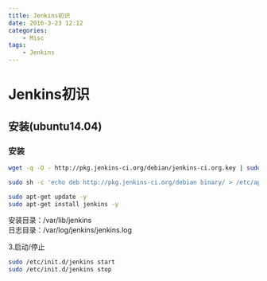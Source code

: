 ```yaml
---
title: Jenkins初识
date: 2016-3-23 12:12
categories:
	- Misc
tags:
	- Jenkins
---
```

# Jenkins初识

## 安装(ubuntu14.04)

### 安装
```sh
wget -q -O - http://pkg.jenkins-ci.org/debian/jenkins-ci.org.key | sudo apt-key add

sudo sh -c 'echo deb http://pkg.jenkins-ci.org/debian binary/ > /etc/apt/sources.list.d/jenkins.list'  

sudo apt-get update -y  
sudo apt-get install jenkins -y  
```


安装目录：/var/lib/jenkins  
日志目录：/var/log/jenkins/jenkins.log  

3.启动/停止
```sh
sudo /etc/init.d/jenkins start  
sudo /etc/init.d/jenkins stop  
```
